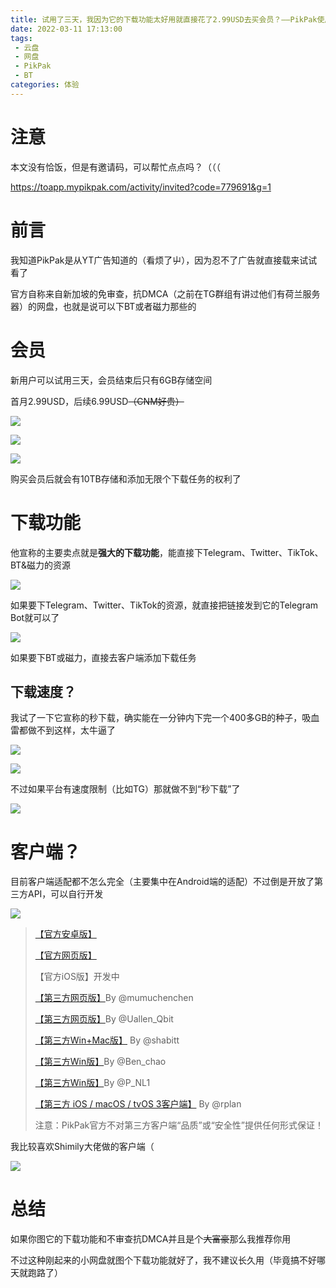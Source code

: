 ```yaml
---
title: 试用了三天，我因为它的下载功能太好用就直接花了2.99USD去买会员？——PikPak使用体验
date: 2022-03-11 17:13:00
tags: 
 - 云盘
 - 网盘
 - PikPak
 - BT
categories: 体验
---
```


# 注意

本文没有恰饭，但是有邀请码，可以帮忙点点吗？（（（

https://toapp.mypikpak.com/activity/invited?code=779691&g=1

# 前言

我知道PikPak是从YT广告知道的（看烦了屮），因为忍不了广告就直接载来试试看了

官方自称来自新加坡的免审查，抗DMCA（之前在TG群组有讲过他们有荷兰服务器）的网盘，也就是说可以下BT或者磁力那些的

# 会员

新用户可以试用三天，会员结束后只有6GB存储空间

首月2.99USD，后续6.99USD~~（CNM好贵）~~

![](https://pic.lanta.cyou/img/20220311175439.png)

![](https://pic.lanta.cyou/img/20220311175450.png)

![](https://pic.lanta.cyou/img/20220311175517.png)

购买会员后就会有10TB存储和添加无限个下载任务的权利了

# 下载功能

他宣称的主要卖点就是**强大的下载功能**，能直接下Telegram、Twitter、TikTok、BT&磁力的资源

![](https://pic.lanta.cyou/img/photo_2022-03-11_17-21-03.jpg)

如果要下Telegram、Twitter、TikTok的资源，就直接把链接发到它的Telegram Bot就可以了

![](https://pic.lanta.cyou/img/photo_2022-03-11_17-11-32.jpg)

如果要下BT或磁力，直接去客户端添加下载任务

##  下载速度？

 我试了一下它宣称的秒下载，确实能在一分钟内下完一个400多GB的种子，吸血雷都做不到这样，太牛逼了

![](https://pic.lanta.cyou/img/20220311175207.png)

![](https://pic.lanta.cyou/img/20220311175222.png)

不过如果平台有速度限制（比如TG）那就做不到“秒下载”了

![](https://pic.lanta.cyou/img/20220311175331.png)

# 客户端？

目前客户端适配都不怎么完全（主要集中在Android端的适配）不过倒是开放了第三方API，可以自行开发

![](https://pic.lanta.cyou/img/20220311175652.png)

>[【官方安卓版】](https://play.google.com/store/apps/details?id=com.pikcloud.pikpak)
>
>[【官方网页版】](https://drive.mypikpak.com/)
>
>【官方iOS版】开发中
>
>[【第三方网页版】](https://mumuchenchen.github.io/pikpak/)By @mumuchenchen
>
>[【第三方网页版】](https://pikpak.kinh.cc/)By @Uallen_Qbit 
>
>[【第三方Win+Mac版】](https://qianye520.notion.site/qianye520/PikPak-Win-Mac_By_Shimily-a5201f193f1949be821579abdf096e09) By @shabitt 
>
>[【第三方Win版】](https://weinb.top/index.php/archives/168/)By @Ben_chao 
>
>[【第三方Win版】](http://www.lanzoui.com/pikpak)By @P_NL1
>
>[【第三方 iOS / macOS / tvOS 3客户端】](https://qoli.notion.site/qoli/Nomad-Drive-16f781c9681a487696bceeb7dd2bffbe) By @rplan
>
>注意：PikPak官方不对第三方客户端“品质”或“安全性”提供任何形式保证！

我比较喜欢Shimily大佬做的客户端（

![](https://pic.lanta.cyou/img/20220311184410.png)

# 总结

如果你图它的下载功能和不审查抗DMCA并且是个~~大富豪~~那么我推荐你用

不过这种刚起来的小网盘就图个下载功能就好了，我不建议长久用（毕竟搞不好哪天就跑路了）